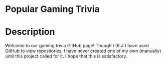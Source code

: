 # Popular Gaming Trivia
# Description
Welcome to our gaming trivia GitHub page! Though I (K.J.) have used GitHub to view repositories, I have never created one of my own (manually) until this project called for it. I hope that this is satisfactory.
